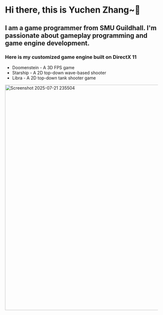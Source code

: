 # Hi there, this is Yuchen Zhang~👋

## I am a game programmer from SMU Guildhall. I'm passionate about gameplay programming and game engine development.
### Here is my customized game engine built on DirectX 11
- Doomenstein - A 3D FPS game
- Starship - A 2D top-down wave-based shooter
- Libra -  A 2D top-down tank shooter game


<img width="1155" height="741" alt="Screenshot 2025-07-21 235504" src="https://github.com/user-attachments/assets/931478ba-456b-4db0-b9e4-4031d771281c" />


<!--
**ritazhangyc/ritazhangyc** is a ✨ _special_ ✨ repository because its `README.md` (this file) appears on your GitHub profile.

Here are some ideas to get you started:

- 🔭 I’m currently working on ...
- 🌱 I’m currently learning ...
- 👯 I’m looking to collaborate on ...
- 🤔 I’m looking for help with ...
- 💬 Ask me about ...
- 📫 How to reach me: ...
- 😄 Pronouns: ...
- ⚡ Fun fact: ...
-->
